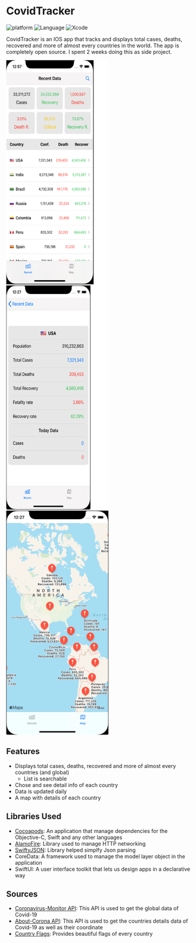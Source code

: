 # CovidTracker

![platform](https://img.shields.io/badge/Platform-IOS-yellow.svg)
![Language](https://img.shields.io/badge/Language-Swift-orange.svg)
![Xcode](https://img.shields.io/badge/Xcode-SwiftUI-informational.svg)


CovidTracker is an IOS app that tracks and displays total cases, deaths, recovered and more of almost every countries in the world. The app is completely open source. I spent 2 weeks doing this as side project.  

<img src="images/ss1.png" height='600' width='275'/> <img src="images/ss2.png" height='600' width='275'/> <img src="images/ss3.png" height='600' width='275'/>

## Features

* Displays total cases, deaths, recovered and more of almost every countries (and global)
  - List is searchable
* Chose and see detail info of each country
* Data is updated daily
* A map with details of each country

## Libraries Used

* <a href="https://cocoapods.org/">Cocoapods</a>:  An application that manage dependencies for the Objective-C, Swift and any other languages
* <a href="https://github.com/Alamofire/Alamofire">AlamoFire</a>: Library used to manage HTTP networking
* <a href="https://github.com/SwiftyJSON/SwiftyJSON">SwiftyJSON</a>: Library helped simplfy Json parsing 
* <a>CoreData</a>: A framework used to manage the model layer object in the application
* <a>SwiftUI</a>: A user interface toolkit that lets us design apps in a declarative way


## Sources

* <a href="https://rapidapi.com/astsiatsko/api/coronavirus-monitor">Coronavirus-Monitor API</a>: This API is used to get the global data of Covid-19
* <a href="https://about-corona.net/">About-Corona API</a>: This API is used to get the countries details data of Covid-19 as well as their coordinate
* <a href="https://www.countryflags.io/">Country Flags</a>: Provides beautiful flags of every country
